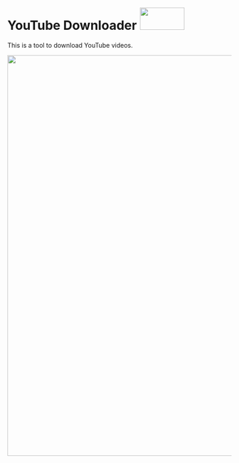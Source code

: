 # YouTube Downloader <img src="https://user-images.githubusercontent.com/60324903/178556247-65540ad5-b676-4f1c-979c-9f66f361c9e1.gif" width="100" height="50">
</p>

This is a tool to download YouTube videos.

<p align="center">
<img align="center" src="src/logo.jpg" width="900">
</p>

